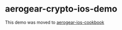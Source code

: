 # aerogear-crypto-ios-demo

This demo was moved to [aerogear-ios-cookbook](https://github.com/aerogear/aerogear-ios-cookbook/tree/master/CryptoPassword)
